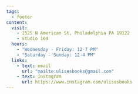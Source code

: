 ```yaml
---
tags:
  - footer
content:
  visit:
    - 1525 N American St, Philadelphia PA 19122
    - Studio 104
  hours:
    - "Wednesday - Friday: 12-7 PM"
    - "Saturday - Sunday: 12-4 PM"
  links:
    - text: email
      url: "mailto:ulisesbooks@gmail.com"
    - text: instagram
      url: https://www.instagram.com/ulisesbooks
---
```

